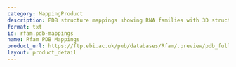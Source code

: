 ```yaml
---
category: MappingProduct
description: PDB structure mappings showing RNA families with 3D structures
format: txt
id: rfam.pdb-mappings
name: Rfam PDB Mappings
product_url: https://ftp.ebi.ac.uk/pub/databases/Rfam/.preview/pdb_full_region.txt.gz
layout: product_detail
---
```

